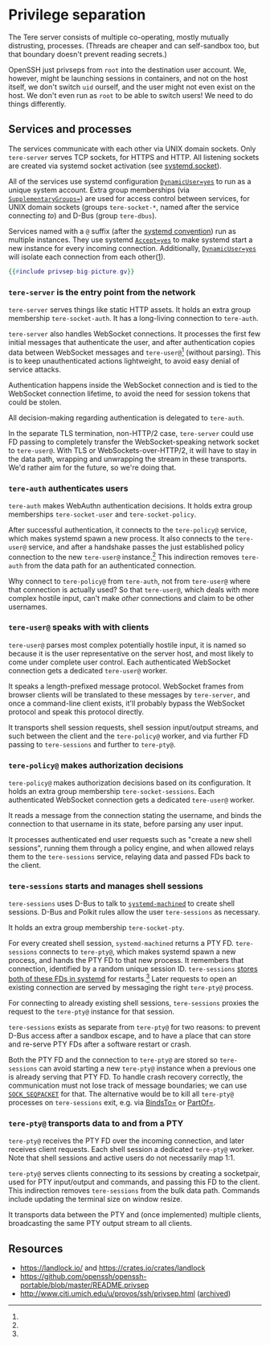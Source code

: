 # Privilege separation

The Tere server consists of multiple co-operating, mostly mutually distrusting, processes.
(Threads are cheaper and can self-sandbox too, but that boundary doesn't prevent reading secrets.)

OpenSSH just privseps from `root` into the destination user account.
We, however, might be launching sessions in containers, and not on the host itself, we don't switch `uid` ourself, and the user might not even exist on the host.
We don't even run as `root` to be able to switch users!
We need to do things differently.


## Services and processes

The services communicate with each other via UNIX domain sockets.
Only `tere-server` serves TCP sockets, for HTTPS and HTTP.
All listening sockets are created via systemd socket activation (see [systemd.socket](https://www.freedesktop.org/software/systemd/man/systemd.socket.html)).

All of the services use systemd configuration [`DynamicUser=yes`](https://www.freedesktop.org/software/systemd/man/systemd.exec.html#DynamicUser=) to run as a unique system account.
Extra group memberships (via [`SupplementaryGroups=`](https://www.freedesktop.org/software/systemd/man/systemd.exec.html#SupplementaryGroups=)) are used for access control between services, for UNIX domain sockets (groups `tere-socket-*`, named after the service connecting  *to*) and D-Bus (group `tere-dbus`).

Services named with a `@` suffix (after the [systemd convention](https://www.freedesktop.org/software/systemd/man/systemd.unit.html#Description)) run as multiple instances.
They use systemd [`Accept=yes`](https://www.freedesktop.org/software/systemd/man/systemd.socket.html#Accept=) to make systemd start a new instance for every incoming connection.
Additionally,  [`DynamicUser=yes`](https://www.freedesktop.org/software/systemd/man/systemd.exec.html#DynamicUser=) will isolate each connection from each other([1](http://0pointer.net/blog/dynamic-users-with-systemd.html)).


```dot process
{{#include privsep-big-picture.gv}}
```



### `tere-server` is the entry point from the network

`tere-server` serves things like static HTTP assets.
It holds an extra group membership `tere-socket-auth`.
It has a long-living connection to `tere-auth`.

`tere-server` also handles WebSocket connections.
It processes the first few initial messages that authenticate the user, and after authentication copies data between WebSocket messages and `tere-user@`[^websocket-fd-pass] (without parsing).
This is to keep unauthenticated actions lightweight, to avoid easy denial of service attacks.

Authentication happens inside the WebSocket connection and is tied to the WebSocket connection lifetime, to avoid the need for session tokens that could be stolen.

All decision-making regarding authentication is delegated to `tere-auth`.

[^websocket-fd-pass]:
In the separate TLS termination, non-HTTP/2 case, `tere-server` could use FD passing to completely transfer the WebSocket-speaking network socket to `tere-user@`.
With TLS or WebSockets-over-HTTP/2, it will have to stay in the data path, wrapping and unwrapping the stream in these transports.
We'd rather aim for the future, so we're doing that.


### `tere-auth` authenticates users

`tere-auth` makes WebAuthn authentication decisions.
It holds extra group memberships `tere-socket-user` and `tere-socket-policy`.

After successful authentication, it connects to the `tere-policy@` service, which makes systemd spawn a new process.
It also connects to the `tere-user@` service, and after a handshake passes the just established policy connection to the new `tere-user@` instance.[^why-auth-to-policy]
This indirection removes `tere-auth` from the data path for an authenticated connection.


[^why-auth-to-policy]:
Why connect to `tere-policy@` from `tere-auth`, not from `tere-user@` where that connection is actually used?
So that `tere-user@`, which deals with more complex hostile input, can't make *other* connections and claim to be other usernames.


### `tere-user@` speaks with with clients

`tere-user@` parses most complex potentially hostile input, it is named so because it is the user representative on the server host, and most likely to come under complete user control.
Each authenticated WebSocket connection gets a dedicated `tere-user@` worker.

It speaks a length-prefixed message protocol.
WebSocket frames from browser clients will be translated to these messages by `tere-server`, and once a command-line client exists, it'll probably bypass the WebSocket protocol and speak this protocol directly.

It transports shell session requests, shell session input/output streams, and such between the client and the `tere-policy@` worker, and via further FD passing to `tere-sessions` and further to `tere-pty@`.


### `tere-policy@` makes authorization decisions

`tere-policy@` makes authorization decisions based on its configuration.
It holds an extra group membership `tere-socket-sessions`.
Each authenticated WebSocket connection gets a dedicated `tere-user@` worker.

It reads a message from the connection stating the username, and binds the connection to that username in its state, before parsing any user input.

It processes authenticated end user requests such as "create a new shell sessions", running them through a policy engine, and when allowed relays them to the `tere-sessions` service, relaying data and passed FDs back to the client.


### `tere-sessions` starts and manages shell sessions

`tere-sessions` uses D-Bus to talk to [`systemd-machined`](https://www.freedesktop.org/software/systemd/man/systemd-machined.service.html) to create shell sessions.
D-Bus and Polkit rules allow the user `tere-sessions` as necessary.

It holds an extra group membership `tere-socket-pty`.

For every created shell session, `systemd-machined` returns a PTY FD.
`tere-sessions` connects to `tere-pty@`, which makes systemd spawn a new process, and hands the PTY FD to that new process.
It remembers that connection, identified by a random unique session ID.
`tere-sessions` [stores both of these FDs in systemd](https://www.freedesktop.org/software/systemd/man/sd_notify.html#FDSTORE=1) for restarts.[^store-both-fds]
Later requests to open an existing connection are served by messaging the right `tere-pty@` process.

For connecting to already existing shell sessions, `tere-sessions` proxies the request to the `tere-pty@` instance for that session.

`tere-sessions` exists as separate from `tere-pty@` for two reasons: to prevent D-Bus access after a sandbox escape, and to have a place that can store and re-serve PTY FDs after a software restart or crash.


[^store-both-fds]:
Both the PTY FD and the connection to `tere-pty@` are stored so `tere-sessions` can avoid starting a new `tere-pty@` instance when a previous one is already serving that PTY FD.
To handle crash recovery correctly, the communication must not lose track of message boundaries; we can use [`SOCK_SEQPACKET`](https://man7.org/linux/man-pages/man2/socket.2.html) for that.
The alternative would be to kill all `tere-pty@` processes on `tere-sessions` exit, e.g. via [BindsTo=](https://www.freedesktop.org/software/systemd/man/systemd.unit.html#BindsTo=) or [PartOf=](https://www.freedesktop.org/software/systemd/man/systemd.unit.html#PartOf=).


### `tere-pty@` transports data to and from a PTY

`tere-pty@` receives the PTY FD over the incoming connection, and later receives client requests.
Each shell session a dedicated `tere-pty@` worker.
Note that shell sessions and active users do not necessarily map 1:1.

`tere-pty@` serves clients connecting to its sessions by creating a socketpair, used for PTY input/output and commands, and passing this FD to the client.
This indirection removes `tere-sessions` from the bulk data path.
Commands include updating the terminal size on window resize.

It transports data between the PTY and (once implemented) multiple clients, broadcasting the same PTY output stream to all clients.


## Resources

- https://landlock.io/ and https://crates.io/crates/landlock
- https://github.com/openssh/openssh-portable/blob/master/README.privsep
- http://www.citi.umich.edu/u/provos/ssh/privsep.html
  ([archived](https://web.archive.org/web/20210424044821/http://www.citi.umich.edu/u/provos/ssh/privsep.html))
